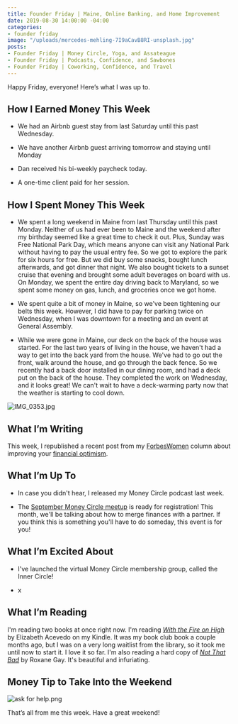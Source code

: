 ```yaml
---
title: Founder Friday | Maine, Online Banking, and Home Improvement
date: 2019-08-30 14:00:00 -04:00
categories:
- founder friday
image: "/uploads/mercedes-mehling-7I9aCavB8RI-unsplash.jpg"
posts:
- Founder Friday | Money Circle, Yoga, and Assateague
- Founder Friday | Podcasts, Confidence, and Sawbones
- Founder Friday | Coworking, Confidence, and Travel
---
```


Happy Friday, everyone! Here’s what I was up to.

## How I Earned Money This Week

* We had an Airbnb guest stay from last Saturday until this past Wednesday.

* We have another Airbnb guest arriving tomorrow and staying until Monday

* Dan received his bi-weekly paycheck today.

* A one-time client paid for her session.

## **How I Spent Money This Week**

* We spent a long weekend in Maine from last Thursday until this past Monday. Neither of us had ever been to Maine and the weekend after my birthday seemed like a great time to check it out. Plus, Sunday was Free National Park Day, which means anyone can visit any National Park without having to pay the usual entry fee. So we got to explore the park for six hours for free. But we did buy some snacks, bought lunch afterwards, and got dinner that night. We also bought tickets to a sunset cruise that evening and brought some adult beverages on board with us. On Monday, we spent the entire day driving back to Maryland, so we spent some money on gas, lunch, and groceries once we got home.

* We spent quite a bit of money in Maine, so we've been tightening our belts this week. However, I did have to pay for parking twice on Wednesday, when I was downtown for a meeting and an event at General Assembly.

* While we were gone in Maine, our deck on the back of the house was started. For the last two years of living in the house, we haven't had a way to get into the back yard from the house. We've had to go out the front, walk around the house, and go through the back fence. So we recently had a back door installed in our dining room, and had a deck put on the back of the house. They completed the work on Wednesday, and it looks great! We can't wait to have a deck-warming party now that the weather is starting to cool down. 

![IMG_0353.jpg](/uploads/IMG_0353.jpg)

## **What I’m Writing**

This week, I republished a recent post from my [ForbesWomen](https://www.forbes.com/sites/maggiegermano) column about improving your [financial optimism](https://www.maggiegermano.com/blog/how-women-can-improve-their-financial-optimism-despite-growing-anxieties/). 

## **What I’m Up To**

* In case you didn't hear, I released my Money Circle podcast last week. 

* The [September Money Circle meetup](https://www.eventbrite.com/e/money-circle-merging-finances-with-your-partner-tickets-69145908273) is ready for registration! This month, we'll be talking about how to merge finances with a partner. If you think this is something you'll have to do someday, this event is for you!

## **What I’m Excited About**

* I've launched the virtual Money Circle membership group, called the Inner Circle! 

* x

## **What I’m Reading**

I'm reading two books at once right now. I'm reading *[With the Fire on High](https://www.goodreads.com/book/show/38739562-with-the-fire-on-high)* by Elizabeth Acevedo on my Kindle. It was my book club book a couple months ago, but I was on a very long waitlist from the library, so it took me until now to start it. I love it so far. I'm also reading a hard copy of *[Not That Bad](https://www.goodreads.com/book/show/35068524-not-that-bad)* by Roxane Gay. It's beautiful and infuriating. 

## **Money Tip to Take Into the Weekend**

![ask for help.png](/uploads/ask%20for%20help.png)

That’s all from me this week. Have a great weekend!